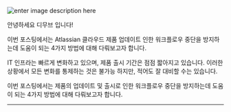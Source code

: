 ![enter image description here](https://i2.wp.com/atlassianblog.wpengine.com/wp-content/uploads/2021/08/download.png?resize=1560,760&ssl=1)

안녕하세요 디무브 입니다!

이번 포스팅에서는 Atlassian 클라우드 제품 업데이트 인한 워크플로우 중단을 방지하는데 도움이 되는 4가지 방법에 대해 다뤄보고자 합니다.

IT 인프라는 빠르게 변화하고 있으며, 제품 출시 기간은 점점 짧아지고 있습니다. 이러한 상황에서 모든 변화를 통제하는 것은 불가능 하지만, 적어도 잘 대비할 수는 있습니다.

이번 포스팅에서는 제품의 업데이트 및 출시로 인한 워크플로우 중단을 방지하는데 도움이 되는 4가지 방법에 대해 다뤄보고자 합니다.

----------
<!--stackedit_data:
eyJoaXN0b3J5IjpbLTQ3ODY1OTY4N119
-->